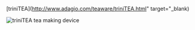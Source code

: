 [triniTEA](http://www.adagio.com/teaware/triniTEA.html" target="_blank)

<img src="http://www.adagio.com/images2/products/triniTEA.jpg" alt="triniTEA tea making device" border="0" />